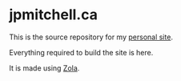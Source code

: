 # jpmitchell.ca

This is the source repository for my [personal site](https://jpmitchell.ca). 

Everything required to build the site is here. 

It is made using [Zola](https://getzola.org). 